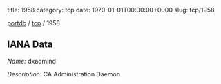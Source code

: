 title: 1958
category: tcp
date: 1970-01-01T00:00:00+0000
slug: tcp/1958

[portdb](/) / [tcp](/category/tcp.html) / 1958


## IANA Data

_Name:_ dxadmind

_Description:_ CA Administration Daemon

